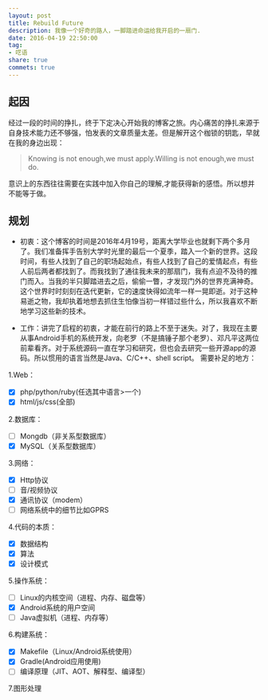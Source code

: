 ```yaml
---
layout: post
title: Rebuild Future
description: 我像一个好奇的路人，一脚踏进命运给我开启的一扇门.
date: 2016-04-19 22:50:00
tag: 
- 呓语
share: true
commets: true
---
```


## 起因
经过一段的时间的挣扎，终于下定决心开始我的博客之旅。内心痛苦的挣扎来源于自身技术能力还不够强，怕发表的文章质量太差。但是解开这个枷锁的钥匙，早就在我的身边出现：

>Knowing is not enough,we must apply.Willing is not enough,we must do.

意识上的东西往往需要在实践中加入你自己的理解,才能获得新的感悟。所以想并不能等于做。

## 规划
- 初衷：这个博客的时间是2016年4月19号，距离大学毕业也就剩下两个多月了。我们准备挥手告别大学时光里的最后一个夏季，踏入一个新的世界。这段时间，有些人找到了自己的职场起始点，有些人找到了自己的爱情起点，有些人前后两者都找到了。而我找到了通往我未来的那扇门，我有点迫不及待的推门而入。当我的半只脚踏进去之后，偷偷一瞥，才发现门外的世界充满神奇。这个世界时时刻刻在迭代更新，它的速度快得如流年一样一晃即逝。对于这种易逝之物，我却执着地想去抓住生怕像当初一样错过些什么，所以我喜欢不断地学习这些新的技术。

- 工作：讲完了启程的初衷，才能在前行的路上不至于迷失。对了，我现在主要从事Android手机的系统开发，向老罗（不是搞锤子那个老罗）、邓凡平这两位前辈看齐。对于系统源码一直在学习和研究，但也会去研究一些开源app的源码。所以惯用的语言当然是Java、C/C++、shell script。
需要补足的地方：

1.Web：
- [x]  php/python/ruby(任选其中语言>一个)
- [x] html/js/css(全部) 
        
2.数据库：
- [ ] Mongdb（非关系型数据库）
- [x] MySQL（关系型数据库）

3.网络：
- [x] Http协议
- [ ] 音/视频协议
- [x] 通讯协议（modem）
- [ ] 网络系统中的细节比如GPRS
        
4.代码的本质：
- [x] 数据结构
- [x] 算法
- [x] 设计模式

5.操作系统：
- [ ] Linux的内核空间（进程、内存、磁盘等）
- [x] Android系统的用户空间
- [ ] Java虚拟机（进程、内存等）

6.构建系统：
- [x] Makefile（Linux/Android系统使用）
- [x] Gradle(Android应用使用)
- [ ] 编译原理（JIT、AOT、解释型、编译型）

7.图形处理

